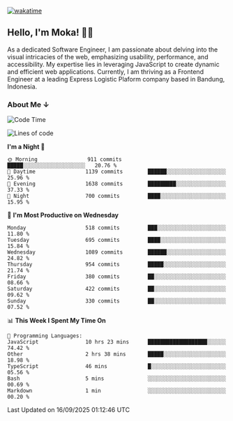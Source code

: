 [![wakatime](https://wakatime.com/badge/user/af9abd23-dba3-4dbe-973c-b045a9417a55.svg?style=social)](https://wakatime.com/@af9abd23-dba3-4dbe-973c-b045a9417a55)
## Hello, I'm Moka! 👋🏼


As a dedicated Software Engineer, I am passionate about delving into the visual intricacies of the web, emphasizing usability, performance, and accessibility. My expertise lies in leveraging JavaScript to create dynamic and efficient web applications. Currently, I am thriving as a Frontend Engineer at a leading Express Logistic Plaform company based in Bandung, Indonesia.

### About Me ↓

<!--START_SECTION:waka-->
![Code Time](http://img.shields.io/badge/Code%20Time-12%2C585%20hrs%2037%20mins-blue)

![Lines of code](https://img.shields.io/badge/From%20Hello%20World%20I%27ve%20Written-9.9%20million%20lines%20of%20code-blue)

**I'm a Night 🦉** 

```text
🌞 Morning                911 commits         █████░░░░░░░░░░░░░░░░░░░░   20.76 % 
🌆 Daytime                1139 commits        ██████░░░░░░░░░░░░░░░░░░░   25.96 % 
🌃 Evening                1638 commits        █████████░░░░░░░░░░░░░░░░   37.33 % 
🌙 Night                  700 commits         ████░░░░░░░░░░░░░░░░░░░░░   15.95 % 
```
📅 **I'm Most Productive on Wednesday** 

```text
Monday                   518 commits         ███░░░░░░░░░░░░░░░░░░░░░░   11.80 % 
Tuesday                  695 commits         ████░░░░░░░░░░░░░░░░░░░░░   15.84 % 
Wednesday                1089 commits        ██████░░░░░░░░░░░░░░░░░░░   24.82 % 
Thursday                 954 commits         █████░░░░░░░░░░░░░░░░░░░░   21.74 % 
Friday                   380 commits         ██░░░░░░░░░░░░░░░░░░░░░░░   08.66 % 
Saturday                 422 commits         ██░░░░░░░░░░░░░░░░░░░░░░░   09.62 % 
Sunday                   330 commits         ██░░░░░░░░░░░░░░░░░░░░░░░   07.52 % 
```


📊 **This Week I Spent My Time On** 

```text
💬 Programming Languages: 
JavaScript               10 hrs 23 mins      ███████████████████░░░░░░   74.42 % 
Other                    2 hrs 38 mins       █████░░░░░░░░░░░░░░░░░░░░   18.98 % 
TypeScript               46 mins             █░░░░░░░░░░░░░░░░░░░░░░░░   05.56 % 
Bash                     5 mins              ░░░░░░░░░░░░░░░░░░░░░░░░░   00.69 % 
Markdown                 1 min               ░░░░░░░░░░░░░░░░░░░░░░░░░   00.20 % 
```


 Last Updated on 16/09/2025 01:12:46 UTC
<!--END_SECTION:waka-->
